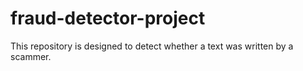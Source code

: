 # fraud-detector-project
This repository is designed to detect whether a text was written by a scammer.
